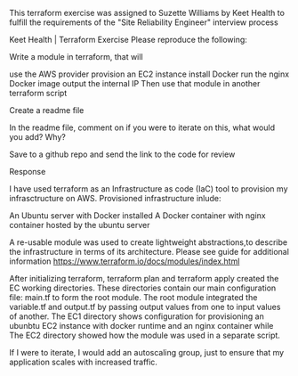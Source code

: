 This terraform exercise was assigned to Suzette Williams by Keet Health to fulfill the requirements of the "Site Reliability Engineer" interview process

Keet Health | Terraform Exercise
Please reproduce the following:

Write a module in terraform, that will

use the AWS provider
provision an EC2 instance
install Docker
run the nginx Docker image
output the internal IP
Then use that module in another terraform script

Create a readme file

In the readme file, comment on if you were to iterate on this, what would you add? Why?

Save to a github repo and send the link to the code for review

Response

I have used terraform as an Infrastructure as code (IaC) tool to provision my infrasctructure on AWS. Provisioned infrastructure inlude:

An Ubuntu server with Docker installed
A Docker container with nginx container hosted by the ubuntu server

A re-usable module was used to create lightweight abstractions,to describe the infrastructure in terms of its architecture. Please see guide for additional information https://www.terraform.io/docs/modules/index.html

After initializing terraform, terraform plan and terraform apply created the EC working directories. These directories contain our main configuration file: main.tf to form the root module. The root module integrated the variable.tf and output.tf by passing output values from one to input values of another.
The EC1 directory shows configuration for provisioning an ubunbtu EC2 instance with docker runtime and an nginx container while The EC2 directory showed how the module was used in a separate script.

If I were to iterate, I would add an autoscaling group, just to ensure that my application scales with increased traffic.

